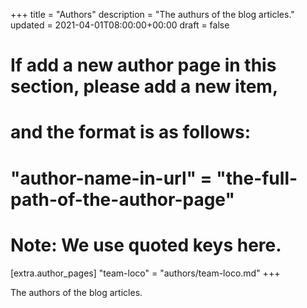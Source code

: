 +++
title = "Authors"
description = "The authurs of the blog articles."
updated = 2021-04-01T08:00:00+00:00
draft = false

# If add a new author page in this section, please add a new item,
# and the format is as follows:
#
# "author-name-in-url" = "the-full-path-of-the-author-page"
#
# Note: We use quoted keys here.
[extra.author_pages]
"team-loco" = "authors/team-loco.md"
+++

The authors of the blog articles.
